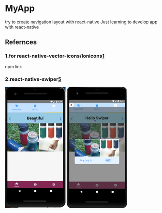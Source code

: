 # MyApp
try to create navigation layout with react-native
Just learning to develop app with react-native

## Refernces
### 1.for react-native-vector-icons/Ionicons[1]
npm link
### 2.react-native-swiper[5]

<img src="https://github.com/yasamhung/MyApp/blob/master/display/AppImage1.png" width="200" height="400"/>
<img src="https://github.com/yasamhung/MyApp/blob/master/display/AppImage2.png" width="200" height="400"/>

[1]:https://expo.github.io/vector-icons/
[2]:https://github.com/oblador/react-native-vector-icons
[3]:https://adon988.logdown.com/posts/4443718-introduction-to-react-native-vector-icons
[4]:https://blog.csdn.net/baidu_35701759/article/details/70477616
[5]:https://github.com/leecade/react-native-swiper/blob/master/examples/components/Swiper/index.js
